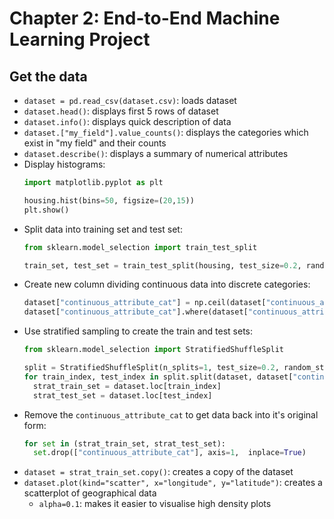 # Chapter 2: End-to-End Machine Learning Project

## Get the data

- `dataset = pd.read_csv(dataset.csv)`: loads dataset
- `dataset.head()`: displays first 5 rows of dataset
- `dataset.info()`: displays quick description of data
- `dataset.["my_field"].value_counts()`: displays the categories which exist in "my field" and their counts
- `dataset.describe()`: displays a summary of numerical attributes
- Display histograms:
  ```python
  import matplotlib.pyplot as plt
  
  housing.hist(bins=50, figsize=(20,15))
  plt.show()
  ```
- Split data into training set and test set:
  ```python
  from sklearn.model_selection import train_test_split
  
  train_set, test_set = train_test_split(housing, test_size=0.2, random_state=42)
  ```
- Create new column dividing continuous data into discrete categories:
  ```python
  dataset["continuous_attribute_cat"] = np.ceil(dataset["continuous_attribute"] / 1.5)
  dataset["continuous_attribute_cat"].where(dataset["continuous_attribute"] < 5, 5.0, inplace=True
  ```
- Use stratified sampling to create the train and test sets:
  ```python
  from sklearn.model_selection import StratifiedShuffleSplit

  split = StratifiedShuffleSplit(n_splits=1, test_size=0.2, random_state=42)
  for train_index, test_index in split.split(dataset, dataset["continuous_attribute_cat"]):
    strat_train_set = dataset.loc[train_index]
    strat_test_set = dataset.loc[test_index]
  ```
- Remove the `continuous_attribute_cat` to get data back into it's original form:
  ```python
  for set in (strat_train_set, strat_test_set):
    set.drop(["continuous_attribute_cat"], axis=1,  inplace=True)
  ```
- `dataset = strat_train_set.copy()`: creates a copy of the dataset
- `dataset.plot(kind="scatter", x="longitude", y="latitude")`: creates a scatterplot of geographical data
  + `alpha=0.1`: makes it easier to visualise high density plots
  
  


